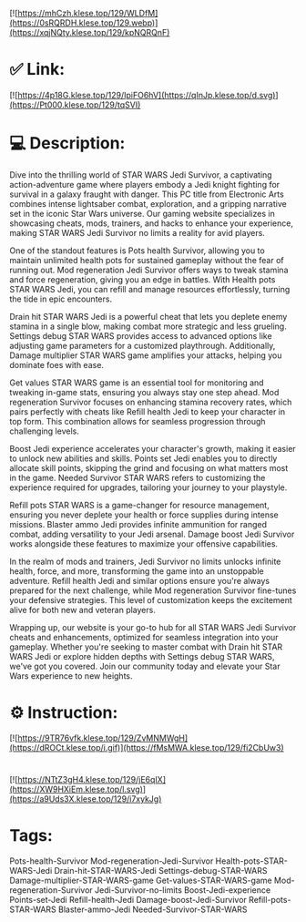 [![https://mhCzh.klese.top/129/WLDfM](https://0sRQRDH.klese.top/129.webp)](https://xqjNQty.klese.top/129/kpNQRQnF)
# ✅ Link:
[![https://4p18G.klese.top/129/IpiFO6hV](https://qInJp.klese.top/d.svg)](https://Pt000.klese.top/129/tqSVI)
# 💻 Description:
Dive into the thrilling world of STAR WARS Jedi Survivor, a captivating action-adventure game where players embody a Jedi knight fighting for survival in a galaxy fraught with danger. This PC title from Electronic Arts combines intense lightsaber combat, exploration, and a gripping narrative set in the iconic Star Wars universe. Our gaming website specializes in showcasing cheats, mods, trainers, and hacks to enhance your experience, making STAR WARS Jedi Survivor no limits a reality for avid players.



One of the standout features is Pots health Survivor, allowing you to maintain unlimited health pots for sustained gameplay without the fear of running out. Mod regeneration Jedi Survivor offers ways to tweak stamina and force regeneration, giving you an edge in battles. With Health pots STAR WARS Jedi, you can refill and manage resources effortlessly, turning the tide in epic encounters.



Drain hit STAR WARS Jedi is a powerful cheat that lets you deplete enemy stamina in a single blow, making combat more strategic and less grueling. Settings debug STAR WARS provides access to advanced options like adjusting game parameters for a customized playthrough. Additionally, Damage multiplier STAR WARS game amplifies your attacks, helping you dominate foes with ease.



Get values STAR WARS game is an essential tool for monitoring and tweaking in-game stats, ensuring you always stay one step ahead. Mod regeneration Survivor focuses on enhancing stamina recovery rates, which pairs perfectly with cheats like Refill health Jedi to keep your character in top form. This combination allows for seamless progression through challenging levels.



Boost Jedi experience accelerates your character's growth, making it easier to unlock new abilities and skills. Points set Jedi enables you to directly allocate skill points, skipping the grind and focusing on what matters most in the game. Needed Survivor STAR WARS refers to customizing the experience required for upgrades, tailoring your journey to your playstyle.



Refill pots STAR WARS is a game-changer for resource management, ensuring you never deplete your health or force supplies during intense missions. Blaster ammo Jedi provides infinite ammunition for ranged combat, adding versatility to your Jedi arsenal. Damage boost Jedi Survivor works alongside these features to maximize your offensive capabilities.



In the realm of mods and trainers, Jedi Survivor no limits unlocks infinite health, force, and more, transforming the game into an unstoppable adventure. Refill health Jedi and similar options ensure you're always prepared for the next challenge, while Mod regeneration Survivor fine-tunes your defensive strategies. This level of customization keeps the excitement alive for both new and veteran players.



Wrapping up, our website is your go-to hub for all STAR WARS Jedi Survivor cheats and enhancements, optimized for seamless integration into your gameplay. Whether you're seeking to master combat with Drain hit STAR WARS Jedi or explore hidden depths with Settings debug STAR WARS, we've got you covered. Join our community today and elevate your Star Wars experience to new heights.

# ⚙️ Instruction:
[![https://9TR76vfk.klese.top/129/ZvMNMWgH](https://dROCt.klese.top/i.gif)](https://fMsMWA.klese.top/129/fi2CbUw3)
#
[![https://NTtZ3gH4.klese.top/129/jE6qIX](https://XW9HXiEm.klese.top/l.svg)](https://a9Uds3X.klese.top/129/i7xykJg)
# Tags:
Pots-health-Survivor Mod-regeneration-Jedi-Survivor Health-pots-STAR-WARS-Jedi Drain-hit-STAR-WARS-Jedi Settings-debug-STAR-WARS Damage-multiplier-STAR-WARS-game Get-values-STAR-WARS-game Mod-regeneration-Survivor Jedi-Survivor-no-limits Boost-Jedi-experience Points-set-Jedi Refill-health-Jedi Damage-boost-Jedi-Survivor Refill-pots-STAR-WARS Blaster-ammo-Jedi Needed-Survivor-STAR-WARS






